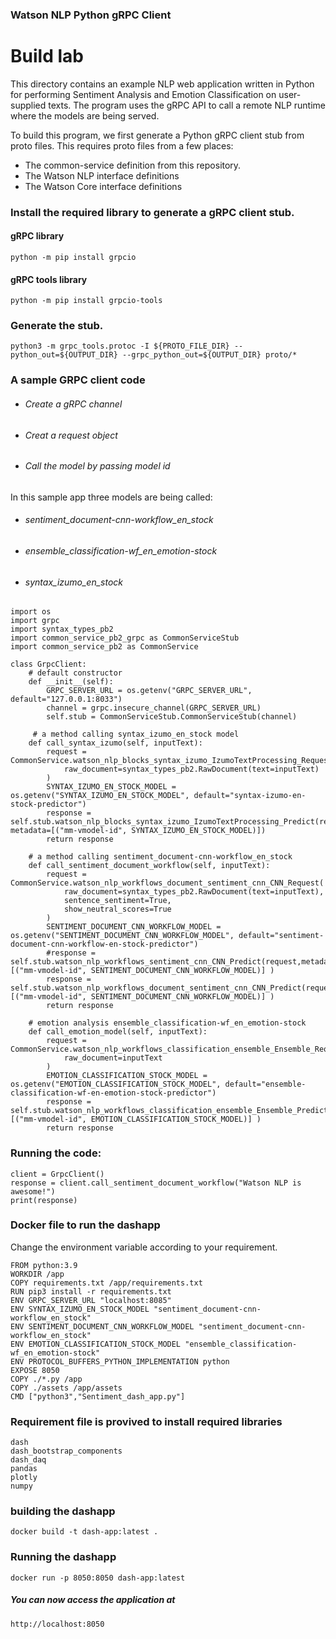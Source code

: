 ### Watson NLP Python gRPC Client
# Build lab
This directory contains an example NLP web application written in Python for performing Sentiment Analysis and Emotion Classification on user-supplied texts.  The program uses the gRPC API to call a remote NLP runtime where the models are being served.

To build this program, we first generate a Python gRPC client stub from proto files. This requires proto files from a few places:
- The common-service definition from this repository.
- The Watson NLP interface definitions
- The Watson Core interface definitions

### Install the required library to generate a gRPC client stub.
#### gRPC library
```
python -m pip install grpcio
```
#### gRPC tools library
```
python -m pip install grpcio-tools
```
### Generate the stub.
```
python3 -m grpc_tools.protoc -I ${PROTO_FILE_DIR} --python_out=${OUTPUT_DIR} --grpc_python_out=${OUTPUT_DIR} proto/*
```
### A sample GRPC client code
- ######  Create a gRPC channel
- ######  Creat a request object
- ######  Call the model by passing model id

In this sample app three models are being called:
- ###### sentiment_document-cnn-workflow_en_stock
- ###### ensemble_classification-wf_en_emotion-stock
- ###### syntax_izumo_en_stock
```
import os
import grpc
import syntax_types_pb2
import common_service_pb2_grpc as CommonServiceStub
import common_service_pb2 as CommonService

class GrpcClient:
    # default constructor
    def __init__(self):
        GRPC_SERVER_URL = os.getenv("GRPC_SERVER_URL", default="127.0.0.1:8033")
        channel = grpc.insecure_channel(GRPC_SERVER_URL)
        self.stub = CommonServiceStub.CommonServiceStub(channel)

     # a method calling syntax_izumo_en_stock model
    def call_syntax_izumo(self, inputText):
        request = CommonService.watson_nlp_blocks_syntax_izumo_IzumoTextProcessing_Request(
            raw_document=syntax_types_pb2.RawDocument(text=inputText)
        )   
        SYNTAX_IZUMO_EN_STOCK_MODEL = os.getenv("SYNTAX_IZUMO_EN_STOCK_MODEL", default="syntax-izumo-en-stock-predictor")
        response = self.stub.watson_nlp_blocks_syntax_izumo_IzumoTextProcessing_Predict(request, metadata=[("mm-vmodel-id", SYNTAX_IZUMO_EN_STOCK_MODEL)])
        return response

    # a method calling sentiment_document-cnn-workflow_en_stock
    def call_sentiment_document_workflow(self, inputText):
        request = CommonService.watson_nlp_workflows_document_sentiment_cnn_CNN_Request(
            raw_document=syntax_types_pb2.RawDocument(text=inputText),
            sentence_sentiment=True,
            show_neutral_scores=True
        )
        SENTIMENT_DOCUMENT_CNN_WORKFLOW_MODEL = os.getenv("SENTIMENT_DOCUMENT_CNN_WORKFLOW_MODEL", default="sentiment-document-cnn-workflow-en-stock-predictor")
        #response = self.stub.watson_nlp_workflows_sentiment_cnn_CNN_Predict(request,metadata=[("mm-vmodel-id", SENTIMENT_DOCUMENT_CNN_WORKFLOW_MODEL)] )
        response = self.stub.watson_nlp_workflows_document_sentiment_cnn_CNN_Predict(request,metadata=[("mm-vmodel-id", SENTIMENT_DOCUMENT_CNN_WORKFLOW_MODEL)] )
        return response

    # emotion analysis ensemble_classification-wf_en_emotion-stock
    def call_emotion_model(self, inputText):
        request = CommonService.watson_nlp_workflows_classification_ensemble_Ensemble_Request(
            raw_document=inputText
        )
        EMOTION_CLASSIFICATION_STOCK_MODEL = os.getenv("EMOTION_CLASSIFICATION_STOCK_MODEL", default="ensemble-classification-wf-en-emotion-stock-predictor")
        response = self.stub.watson_nlp_workflows_classification_ensemble_Ensemble_Predict(request,metadata=[("mm-vmodel-id", EMOTION_CLASSIFICATION_STOCK_MODEL)] )
        return response
```
### Running the code:
```
client = GrpcClient()
response = client.call_sentiment_document_workflow("Watson NLP is awesome!")
print(response)
```
### Docker file to run the dashapp
Change the environment variable according to your requirement.
```
FROM python:3.9
WORKDIR /app
COPY requirements.txt /app/requirements.txt
RUN pip3 install -r requirements.txt
ENV GRPC_SERVER_URL "localhost:8085"
ENV SYNTAX_IZUMO_EN_STOCK_MODEL "sentiment_document-cnn-workflow_en_stock"
ENV SENTIMENT_DOCUMENT_CNN_WORKFLOW_MODEL "sentiment_document-cnn-workflow_en_stock"
ENV EMOTION_CLASSIFICATION_STOCK_MODEL "ensemble_classification-wf_en_emotion-stock"
ENV PROTOCOL_BUFFERS_PYTHON_IMPLEMENTATION python
EXPOSE 8050
COPY ./*.py /app
COPY ./assets /app/assets
CMD ["python3","Sentiment_dash_app.py"]
```
### Requirement file is provived to install required libraries
```
dash
dash_bootstrap_components
dash_daq
pandas
plotly
numpy
```
### building the dashapp
```
docker build -t dash-app:latest .
```
### Running the dashapp
```
docker run -p 8050:8050 dash-app:latest
```
##### You can now access the application at

```
http://localhost:8050
```
